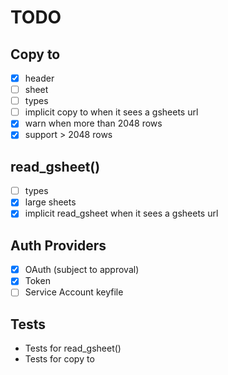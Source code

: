 # TODO

## Copy to
- [x] header
- [ ] sheet
- [ ] types
- [ ] implicit copy to when it sees a gsheets url
- [x] warn when more than 2048 rows
- [x] support > 2048 rows

## read_gsheet()
- [ ] types
- [x] large sheets
- [x] implicit read_gsheet when it sees a gsheets url

## Auth Providers
- [x] OAuth (subject to approval)
- [x] Token
- [ ] Service Account keyfile

## Tests
- Tests for read_gsheet()
- Tests for copy to